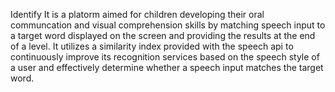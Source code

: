 Identify It is a platorm aimed for children developing their oral communcation and visual comprehension skills by matching speech input to a target word displayed on the screen and providing the results at the end of a level. It utilizes a similarity index provided with the speech api to continuously improve its recognition services based on the speech style of a user and effectively determine whether a speech input matches the target word. 
